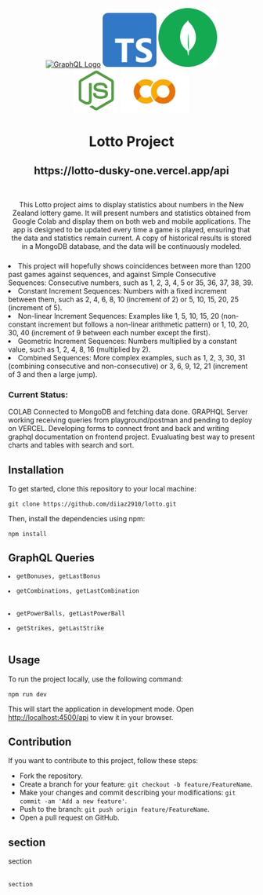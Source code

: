 <div align="center">
  <a href="https://graphql.org/" target="_blank"><img src="https://graphql.org/img/logo.svg" width="120" alt="GraphQL Logo"></a>
  <img src="https://github.com/diiaz2910/assets-repo/blob/master/Typescript_logo_2020.svg-removebg-preview.png?raw=true" width="110">
  <img src="https://github.com/diiaz2910/assets-repo/blob/master/mongodb-logo-D13D67C930-seeklogo.com.png?raw=true" width="120"><br />
  <img src="https://github.com/diiaz2910/assets-repo/blob/master/png-transparent-js-logo-node-logos-and-brands-icon-removebg-preview.png?raw=true" width="90">
  <img src="https://github.com/diiaz2910/assets-repo/blob/master/png-transparent-google-colab-logo-tech-companies-removebg-preview.png?raw=true" width="140">
  <h1>Lotto Project
   </h1>
  <h2>https://lotto-dusky-one.vercel.app/api </h2><br/>
  <p>This Lotto project aims to display statistics about numbers in the New Zealand lottery game. It will present numbers and statistics obtained from Google Colab and display them on both web and mobile applications. The app is designed to be updated every time a game is played, ensuring that the data and statistics remain current. A copy of historical results is stored in a MongoDB database, and the data will be continuously modeled.


</p>
</div>

### 
<li>This project will hopefully shows coincidences between more than 1200 past games against sequences, and against Simple Consecutive Sequences:
Consecutive numbers, such as 1, 2, 3, 4, 5 or 35, 36, 37, 38, 39.</li>
<li>
Constant Increment Sequences:
Numbers with a fixed increment between them, such as 2, 4, 6, 8, 10 (increment of 2) or 5, 10, 15, 20, 25 (increment of 5).</li>
<li>
Non-linear Increment Sequences:
Examples like 1, 5, 10, 15, 20 (non-constant increment but follows a non-linear arithmetic pattern) or 1, 10, 20, 30, 40 (increment of 9 between each number except the first).</li>
<li>
Geometric Increment Sequences:
Numbers multiplied by a constant value, such as 1, 2, 4, 8, 16 (multiplied by 2).</li>
<li>
Combined Sequences:
More complex examples, such as 1, 2, 3, 30, 31 (combining consecutive and non-consecutive) or 3, 6, 9, 12, 21 (increment of 3 and then a large jump).</li>

### Current Status:
COLAB Connected to MongoDB and fetching data done. GRAPHQL Server working receiving queries from playground/postman and pending to deploy on VERCEL.
Developing forms to connect front and back and writing graphql documentation on frontend project.
Evualuating best way to present charts and tables with search and sort.


<h2 id="installation">Installation</h2>
<p>To get started, clone this repository to your local machine:</p>
<pre><code class="language-bash">git clone https://github.com/diiaz2910/lotto.git
</code></pre>
<p>Then, install the dependencies using npm:</p>
<pre><code class="language-bash">npm install
</code></pre>


<h2 id="graphql">GraphQL Queries</h2>
<pre><code class="language-bash"><li>getBonuses, getLastBonus</li>
<li>getCombinations, getLastCombination</li>

<li>getPowerBalls, getLastPowerBall</li>
<li>getStrikes, getLastStrike</li>
</code></pre>

<h2 id="usage">Usage</h2>
<p>To run the project locally, use the following command:</p>
<pre><code class="language-bash">npm run dev
</code></pre>
<p>This will start the application in development mode. Open <a href="http://localhost:4500/api">http://localhost:4500/api</a> to view it in your browser.</p>
<h2 id="contribution">Contribution</h2>
<p>If you want to contribute to this project, follow these steps:</p>
<ul>
<li>Fork the repository.</li>
<li>Create a branch for your feature: <code>git checkout -b feature/FeatureName</code>.</li>
<li>Make your changes and commit describing your modifications: <code>git commit -am &#39;Add a new feature&#39;</code>.</li>
<li>Push to the branch: <code>git push origin feature/FeatureName</code>.</li>
<li>Open a pull request on GitHub.</li>
</ul>
<h2 id="project-structure">section</h2>
<p>section</p>
<pre><code class="language-java">
section
</code></pre>

